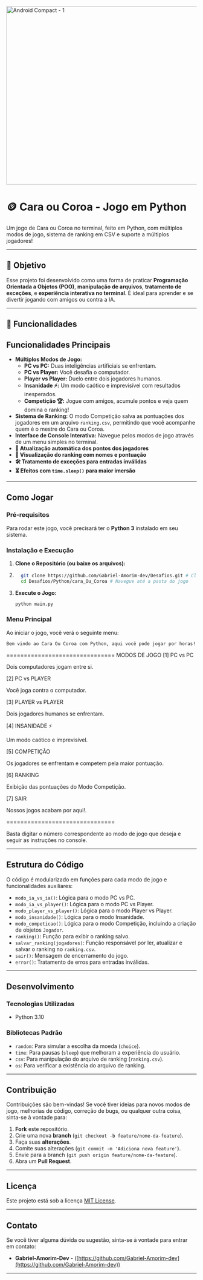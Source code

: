 <img width="877" height="471" alt="Android Compact - 1" src="https://github.com/user-attachments/assets/ee8813d9-d3e6-4e45-a7af-19bd39241d04" />



# 🪙 Cara ou Coroa - Jogo em Python

Um jogo de Cara ou Coroa no terminal, feito em Python, com múltiplos modos de jogo, sistema de ranking em CSV e suporte a múltiplos jogadores!

---

## 🎯 Objetivo

Esse projeto foi desenvolvido como uma forma de praticar **Programação Orientada a Objetos (POO)**, **manipulação de arquivos**, **tratamento de exceções**, e **experiência interativa no terminal**. É ideal para aprender e se divertir jogando com amigos ou contra a IA.

---

## 🚀 Funcionalidades

## Funcionalidades Principais

* **Múltiplos Modos de Jogo:**
    * **PC vs PC:** Duas inteligências artificiais se enfrentam.
    * **PC vs Player:** Você desafia o computador.
    * **Player vs Player:** Duelo entre dois jogadores humanos.
    * **Insanidade ⚡:** Um modo caótico e imprevisível com resultados inesperados.
    * **Competição 🏆:** Jogue com amigos, acumule pontos e veja quem domina o ranking!
* **Sistema de Ranking:** O modo Competição salva as pontuações dos jogadores em um arquivo `ranking.csv`, permitindo que você acompanhe quem é o mestre do Cara ou Coroa.
* **Interface de Console Interativa:** Navegue pelos modos de jogo através de um menu simples no terminal.
* **🔄 Atualização automática dos pontos dos jogadores**
* **🧾 Visualização do ranking com nomes e pontuação**
* **🛠️ Tratamento de exceções para entradas inválidas**
* **⏳ Efeitos com `time.sleep()` para maior imersão**

---

## Como Jogar

### Pré-requisitos

Para rodar este jogo, você precisará ter o **Python 3** instalado em seu sistema.

### Instalação e Execução

1.  **Clone o Repositório (ou baixe os arquivos):**
2.  ```bash
      git clone https://github.com/Gabriel-Amorim-dev/Desafios.git # Clona o repositório principal
      cd Desafios/Python/cara_Ou_Coroa # Navegue até a pasta do jogo
    ```
    
3.  **Execute o Jogo:**
    ```bash
    python main.py
    ```
### Menu Principal

Ao iniciar o jogo, você verá o seguinte menu:
```
Bem vindo ao Cara Ou Coroa com Python, aqui você pode jogar por horas!
```
=============================== MODOS DE JOGO
[1] PC vs PC

Dois computadores jogam entre si.

[2] PC vs PLAYER

Você joga contra o computador.

[3] PLAYER vs PLAYER

Dois jogadores humanos se enfrentam.

[4] INSANIDADE ⚡

Um modo caótico e imprevisível.

[5] COMPETIÇÃO

Os jogadores se enfrentam e competem pela maior pontuação.

[6] RANKING

Exibição das pontuações do Modo Competição.

[7] SAIR

Nossos jogos acabam por aqui!.

===============================


Basta digitar o número correspondente ao modo de jogo que deseja e seguir as instruções no console.

---

## Estrutura do Código

O código é modularizado em funções para cada modo de jogo e funcionalidades auxiliares:

* `modo_ia_vs_ia()`: Lógica para o modo PC vs PC.
* `modo_ia_vs_player()`: Lógica para o modo PC vs Player.
* `modo_player_vs_player()`: Lógica para o modo Player vs Player.
* `modo_insanidade()`: Lógica para o modo Insanidade.
* `modo_competicao()`: Lógica para o modo Competição, incluindo a criação de objetos `Jogador`.
* `ranking()`: Função para exibir o ranking salvo.
* `salvar_ranking(jogadores)`: Função responsável por ler, atualizar e salvar o ranking no `ranking.csv`.
* `sair()`: Mensagem de encerramento do jogo.
* `error()`: Tratamento de erros para entradas inválidas.

---

## Desenvolvimento

### Tecnologias Utilizadas

* Python 3.10

### Bibliotecas Padrão

* `random`: Para simular a escolha da moeda (`choice`).
* `time`: Para pausas (`sleep`) que melhoram a experiência do usuário.
* `csv`: Para manipulação do arquivo de ranking (`ranking.csv`).
* `os`: Para verificar a existência do arquivo de ranking.

---

## Contribuição

Contribuições são bem-vindas! Se você tiver ideias para novos modos de jogo, melhorias de código, correção de bugs, ou qualquer outra coisa, sinta-se à vontade para:

1.  **Fork** este repositório.
2.  Crie uma nova **branch** (`git checkout -b feature/nome-da-feature`).
3.  Faça suas **alterações**.
4.  Comite suas alterações (`git commit -m 'Adiciona nova feature'`).
5.  Envie para a branch (`git push origin feature/nome-da-feature`).
6.  Abra um **Pull Request**.

---

## Licença

Este projeto está sob a licença [MIT License](LICENSE).

---

## Contato

Se você tiver alguma dúvida ou sugestão, sinta-se à vontade para entrar em contato:

* **Gabriel-Amorim-Dev** - ([https://github.com/Gabriel-Amorim-dev](https://github.com/Gabriel-Amorim-dev))

---
